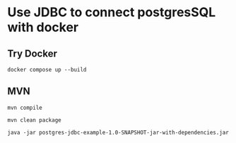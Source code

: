 # Use JDBC to connect postgresSQL with docker


## Try Docker
```
docker compose up --build
```

## MVN
```
mvn compile
```

```
mvn clean package
```

```
java -jar postgres-jdbc-example-1.0-SNAPSHOT-jar-with-dependencies.jar
```